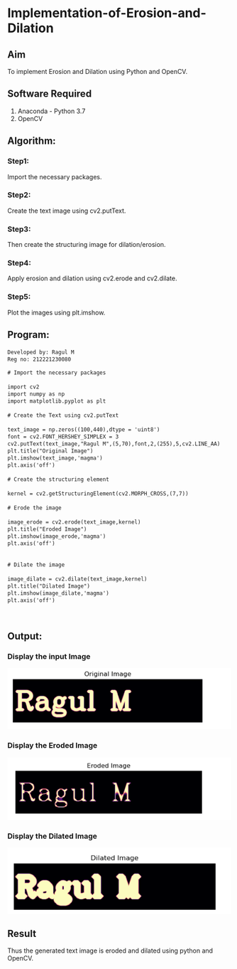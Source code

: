 # Implementation-of-Erosion-and-Dilation
## Aim
To implement Erosion and Dilation using Python and OpenCV.
## Software Required
1. Anaconda - Python 3.7
2. OpenCV
## Algorithm:
### Step1:
Import the necessary packages.


### Step2:
Create the text image using cv2.putText.

### Step3:

Then create the structuring image for dilation/erosion.

### Step4:
Apply erosion and dilation using cv2.erode and cv2.dilate.

### Step5:
Plot the images using plt.imshow.

 
## Program:

~~~
Developed by: Ragul M
Reg no: 212221230080
~~~
~~~
# Import the necessary packages

import cv2
import numpy as np
import matplotlib.pyplot as plt

# Create the Text using cv2.putText

text_image = np.zeros((100,440),dtype = 'uint8')
font = cv2.FONT_HERSHEY_SIMPLEX = 3
cv2.putText(text_image,"Ragul M",(5,70),font,2,(255),5,cv2.LINE_AA)
plt.title("Original Image")
plt.imshow(text_image,'magma')
plt.axis('off')

# Create the structuring element

kernel = cv2.getStructuringElement(cv2.MORPH_CROSS,(7,7))

# Erode the image

image_erode = cv2.erode(text_image,kernel)
plt.title("Eroded Image")
plt.imshow(image_erode,'magma')
plt.axis('off')


# Dilate the image

image_dilate = cv2.dilate(text_image,kernel)
plt.title("Dilated Image")
plt.imshow(image_dilate,'magma')
plt.axis('off')



~~~

## Output:

### Display the input Image
![img1](https://github.com/ragulmani936/Implementation-of-Erosion-and-Dilation/blob/main/img1.png)

### Display the Eroded Image
![img2](https://github.com/ragulmani936/Implementation-of-Erosion-and-Dilation/blob/main/img2.png)
### Display the Dilated Image
![img3](https://github.com/ragulmani936/Implementation-of-Erosion-and-Dilation/blob/main/img3.png)

## Result
Thus the generated text image is eroded and dilated using python and OpenCV.
